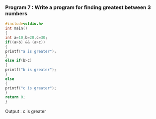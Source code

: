 ### Program 7 : Write a program for finding greatest between 3 numbers
```C
#include<stdio.h>
int main()
{
int a=10,b=20,c=30;
if((a>b) && (a>c))
{
printf("a is greater");
}
else if(b>c)
{
printf("b is greater");
}
else 
{
printf("c is greater");
}
return 0;
}
```
Output : c is greater
